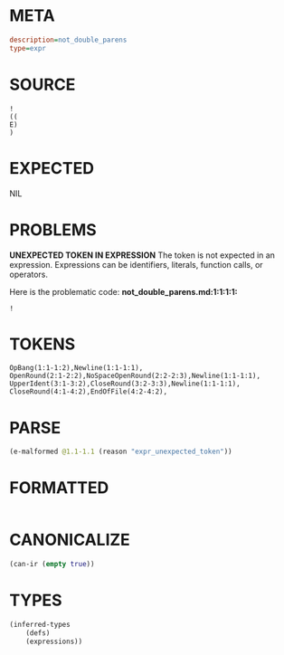 # META
~~~ini
description=not_double_parens
type=expr
~~~
# SOURCE
~~~roc
!
((
E)
)
~~~
# EXPECTED
NIL
# PROBLEMS
**UNEXPECTED TOKEN IN EXPRESSION**
The token  is not expected in an expression.
Expressions can be identifiers, literals, function calls, or operators.

Here is the problematic code:
**not_double_parens.md:1:1:1:1:**
```roc
!
```



# TOKENS
~~~zig
OpBang(1:1-1:2),Newline(1:1-1:1),
OpenRound(2:1-2:2),NoSpaceOpenRound(2:2-2:3),Newline(1:1-1:1),
UpperIdent(3:1-3:2),CloseRound(3:2-3:3),Newline(1:1-1:1),
CloseRound(4:1-4:2),EndOfFile(4:2-4:2),
~~~
# PARSE
~~~clojure
(e-malformed @1.1-1.1 (reason "expr_unexpected_token"))
~~~
# FORMATTED
~~~roc

~~~
# CANONICALIZE
~~~clojure
(can-ir (empty true))
~~~
# TYPES
~~~clojure
(inferred-types
	(defs)
	(expressions))
~~~
